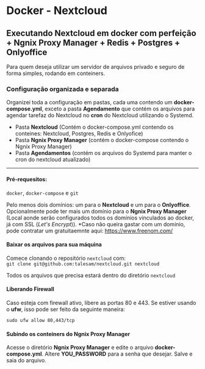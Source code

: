 # Docker - Nextcloud
## Executando Nextcloud em docker com perfeição + Ngnix Proxy Manager + Redis + Postgres + Onlyoffice

Para quem deseja utilizar um servidor de arquivos privado e seguro de forma simples, rodando em conteiners.



### Configuração organizada e separada
Organizei toda a configuração em pastas, cada uma contendo um **docker-compose.yml**, exceto a pasta **Agendamento** que contém os arquivos para agendar tarefaz do Nextcloud no **cron** do Nextcloud utilizando o Systemd.

- Pasta **Nextcloud** (Contém o docker-compose.yml contendo os conteines: Nextcloud, Postgres, Redis e Onlyofice)
- Pasta **Ngnix Proxy Manager** (contém o docker-compose contendo o Ngnix Proxy Manager)
- Pasta **Agendamentos** (contém os arquivos do Systemd para manter o cron do nextcloud atualizado)

---
#### Pré-requesitos:

`docker`, `docker-compose` e `git`

Pelo menos dois domínios: um para o **Nextcloud** e um para o **Onlyoffice**. Opcionalmente pode ter mais um domínio para o **Ngnix Proxy Manager** (Local aonde serão configurados todos os domínios vinculados ao docker, já com SSL (*Let's Encrypt*)).
*Caso não queira gastar com um domínio, pode contratar um gratuitaemnte aqui: https://www.freenom.com/




#### Baixar os arquivos para sua máquina

Comece clonando o repositório `nextcloud` com:  
`git clone git@github.com:talesam/nextcloud.git nextcloud`  

Todos os arquivos que precisa estará dentro do diretório `nextcloud`




#### Liberando Firewall
Caso esteja com firewall ativo, libere as portas 80 e 443. Se estiver usando o **ufw**, isso pode ser feito da seguinte maneira:

`sudo ufw allow 80,443/tcp`




#### Subindo os conteiners do Ngnix Proxy Manager
Acesse o diretório **Ngnix Proxy Manager** e edite o arquivo **docker-compose.yml**. Altere **YOU_PASSWORD** para a senha que desejar. Salve e saia do arquivo.

